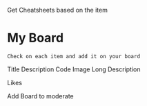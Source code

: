 Get Cheatsheets based on the item
# My Board
	Check on each item and add it on your board
	
Title
Description
Code
Image
Long Description

Likes

Add
Board to moderate




